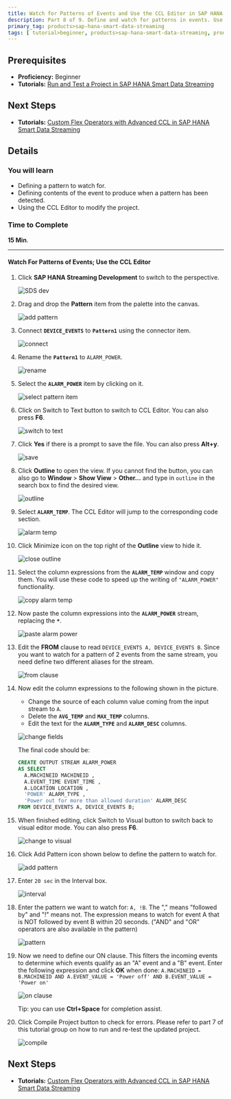 ```yaml
---
title: Watch for Patterns of Events and Use the CCL Editor in SAP HANA Smart Data Streaming
description: Part 8 of 9. Define and watch for patterns in events. Use CCL Editor.
primary_tag: products>sap-hana-smart-data-streaming
tags: [ tutorial>beginner, products>sap-hana-smart-data-streaming, products>sap-hana-studio ]
---
```

## Prerequisites  
 - **Proficiency:** Beginner
 - **Tutorials:** [Run and Test a Project in SAP HANA Smart Data Streaming](https://www.sap.com/developer/tutorials/sds-part7-testing.html)

## Next Steps
 - **Tutorials:** [Custom Flex Operators with Advanced CCL in SAP HANA Smart Data Streaming](https://www.sap.com/developer/tutorials/sds-part9-flex-operators.html)

## Details
### You will learn  
 - Defining a pattern to watch for.
 - Defining contents of the event to produce when a pattern has been detected.
 - Using the CCL Editor to modify the project.

### Time to Complete
**15 Min**.

---

#### Watch For Patterns of Events; Use the CCL Editor

1. Click **SAP HANA Streaming Development** to switch to the perspective.

    ![SDS dev](event-patterns/1-sdsdev.png)

2. Drag and drop the **Pattern** item from the palette into the canvas.

    ![add pattern](event-patterns/2-addpattern.png)

3. Connect **`DEVICE_EVENTS`** to **`Pattern1`** using the connector item.

    ![connect](event-patterns/3-connect.png)

4. Rename the **`Pattern1`** to `ALARM_POWER`.

    ![rename](event-patterns/4-rename.png)

5. Select the **`ALARM_POWER`** item by clicking on it.

    ![select pattern item](event-patterns/5-selectpatternitem.png)

6. Click on Switch to Text button to switch to CCL Editor. You can also press **F6**.

    ![switch to text](event-patterns/6-switchtotext.png)

7. Click **Yes** if there is a prompt to save the file. You can also press **Alt+y**.

    ![save](event-patterns/7-save.png)

8. Click **Outline** to open the view. If you cannot find the button, you can also go to **Window** > **Show View** > **Other...** and type in `outline` in the search box to find the desired view.

    ![outline](event-patterns/8-outline.png)

9. Select **`ALARM_TEMP`**. The CCL Editor will jump to the corresponding code section.

    ![alarm temp](event-patterns/9-alarmtemp.png)

10. Click Minimize icon on the top right of the **Outline** view to hide it.

    ![close outline](event-patterns/10-closeoutline.png)

11. Select the column expressions from the **`ALARM_TEMP`** window and copy them. You will use these code to speed up the writing of `"ALARM_POWER"` functionality.

    ![copy alarm temp](event-patterns/11-copyalarmtemp.png)

12. Now paste the column expressions into the **`ALARM_POWER`** stream, replacing the **`*`**.

    ![paste alarm power](event-patterns/12-pastealarmpow.png)

13. Edit the **FROM** clause to read `DEVICE_EVENTS A, DEVICE_EVENTS B`. Since you want to watch for a pattern of 2 events from the same stream, you need define two different aliases for the stream.

    ![from clause](event-patterns/13-fromclause.png)

14. Now edit the column expressions to the following shown in the picture.
    - Change the source of each column value coming from the input stream to `A`.
    - Delete the **`AVG_TEMP`** and **`MAX_TEMP`** columns.
    - Edit the text for the **`ALARM_TYPE`** and **`ALARM_DESC`** columns.

    ![change fields](event-patterns/14-changefields.png)

    The final code should be:
    ```sql
    CREATE OUTPUT STREAM ALARM_POWER
    AS SELECT
      A.MACHINEID MACHINEID ,
      A.EVENT_TIME EVENT_TIME ,
      A.LOCATION LOCATION ,
      'POWER' ALARM_TYPE ,
      'Power out for more than allowed duration' ALARM_DESC
    FROM DEVICE_EVENTS A, DEVICE_EVENTS B;
    ```

15. When finished editing, click Switch to Visual button to switch back to visual editor mode. You can also press **F6**.

    ![change to visual](event-patterns/15-changetovisual.png)

16. Click Add Pattern icon shown below to define the pattern to watch for.

    ![add pattern](event-patterns/16-addpattern.png)

17. Enter `20 sec` in the Interval box.

    ![interval](event-patterns/17-interval.png)

18. Enter the pattern we want to watch for: `A, !B`. The "," means "followed by" and "!" means not. The expression means to watch for event A that is NOT followed by event B within 20 seconds. ("AND" and "OR" operators are also available in the pattern)

    ![pattern](event-patterns/18-pattern.png)

19. Now we need to define our ON clause. This filters the incoming events to determine which events qualify as an "A" event and a "B" event. Enter the following expression and click **OK** when done:
  `A.MACHINEID = B.MACHINEID AND A.EVENT_VALUE = 'Power off' AND B.EVENT_VALUE = 'Power on'`

    ![on clause](event-patterns/19-onclause.png)

    Tip: you can use **Ctrl+Space** for completion assist.

20. Click Compile Project button to check for errors. Please refer to part 7 of this tutorial group on how to run and re-test the updated project.

    ![compile](event-patterns/20-compile.png)


## Next Steps
 - **Tutorials:** [Custom Flex Operators with Advanced CCL in SAP HANA Smart Data Streaming](https://www.sap.com/developer/tutorials/sds-part9-flex-operators.html)
